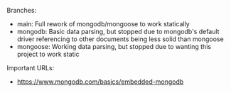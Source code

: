 

Branches:
- main: Full rework of mongodb/mongoose to work statically
- mongodb: Basic data parsing, but stopped due to mongodb's default driver referencing to other documents being less solid than mongoose
- mongoose: Working data parsing, but stopped due to wanting this project to work static

Important URLs:
- https://www.mongodb.com/basics/embedded-mongodb